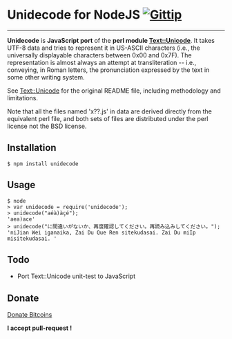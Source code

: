 # Unidecode for NodeJS [![Gittip](http://badgr.co/gittip/fgribreau.png)](https://www.gittip.com/fgribreau/)
-----------------


__Unidecode__ is __JavaScript port__ of the __perl module [Text::Unicode](http://search.cpan.org/~sburke/Text-Unidecode-0.04/lib/Text/Unidecode.pm)__. It takes UTF-8 data and tries to represent it in US-ASCII characters
(i.e., the universally displayable characters between 0x00 and 0x7F). The representation is almost always an attempt at transliteration
-- i.e., conveying, in Roman letters, the pronunciation expressed by the text in some other writing system.

See [Text::Unicode](http://search.cpan.org/~sburke/Text-Unidecode-0.04/lib/Text/Unidecode.pm) for the original README file, including methodology and limitations.

Note that all the files named 'x??.js' in data are derived directly from the equivalent perl file, and both sets of files are distributed under the perl license not the BSD license.

## Installation

    $ npm install unidecode

## Usage

    $ node
    > var unidecode = require('unidecode');
    > unidecode("aéà)àçé");
    'aea)ace'
    > unidecode("に間違いがないか、再度確認してください。再読み込みしてください。");
    'niJian Wei iganaika, Zai Du Que Ren sitekudasai. Zai Du miIp misitekudasai. '

## Todo

 * Port Text::Unicode unit-test to JavaScript

## Donate
[Donate Bitcoins](https://coinbase.com/checkouts/fc3041b9d8116e0b98e7d243c4727a30)

__I accept pull-request !__
